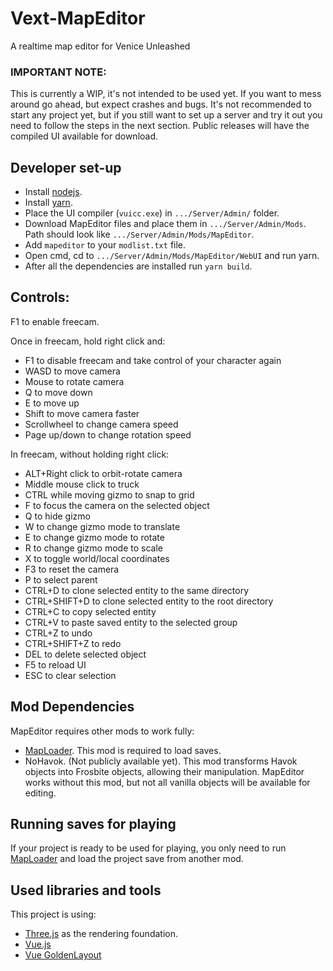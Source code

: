 # Vext-MapEditor
A realtime map editor for Venice Unleashed

### IMPORTANT NOTE:
This is currently a WIP, it's not intended to be used yet. 
If you want to mess around go ahead, but expect crashes and bugs. 
It's not recommended to start any project yet, but if you still want to set up a server and try it out you need to follow the steps in the next section.
Public releases will have the compiled UI available for download. 

## Developer set-up
- Install [nodejs](https://nodejs.org/en/).
- Install [yarn](https://yarnpkg.com/).
- Place the UI compiler (``vuicc.exe``) in ``.../Server/Admin/`` folder.
- Download MapEditor files and place them in  ``.../Server/Admin/Mods``. Path should look like ``.../Server/Admin/Mods/MapEditor``.
- Add ``mapeditor`` to your ``modlist.txt`` file.
- Open cmd, cd to ``.../Server/Admin/Mods/MapEditor/WebUI`` and run yarn.
- After all the dependencies are installed run ``yarn build``.

## Controls:

F1 to enable freecam.

Once in freecam, hold right click and:

- F1 to disable freecam and take control of your character again
- WASD to move camera
- Mouse to rotate camera
- Q to move down
- E to move up
- Shift to move camera faster
- Scrollwheel to change camera speed
- Page up/down to change rotation speed

In freecam, without holding right click:

- ALT+Right click to orbit-rotate camera
- Middle mouse click to truck
- CTRL while moving gizmo to snap to grid
- F to focus the camera on the selected object
- Q to hide gizmo
- W to change gizmo mode to translate
- E to change gizmo mode to rotate 
- R to change gizmo mode to scale 
- X to toggle world/local coordinates
- F3 to reset the camera
- P to select parent
- CTRL+D to clone selected entity to the same directory
- CTRL+SHIFT+D to clone selected entity to the root directory
- CTRL+C to copy selected entity
- CTRL+V to paste saved entity to the selected group 
- CTRL+Z to undo 
- CTRL+SHIFT+Z to redo
- DEL to delete selected object
- F5 to reload UI
- ESC to clear selection

## Mod Dependencies
MapEditor requires other mods to work fully:
- [MapLoader](https://github.com/BF3RM/MapLoader). This mod is required to load saves.
- NoHavok. (Not publicly available yet). This mod transforms Havok objects into Frosbite objects, allowing their manipulation. MapEditor works without this mod, but not all vanilla objects will be available for editing.

## Running saves for playing
If your project is ready to be used for playing, you only need to run [MapLoader](https://github.com/BF3RM/MapLoader) and load the project save from another mod.

## Used libraries and tools
This project is using:
- [Three.js](https://threejs.org/) as the rendering foundation.
- [Vue.js](https://vuejs.org/)
- [Vue GoldenLayout](https://github.com/emedware/vue-golden-layout)
